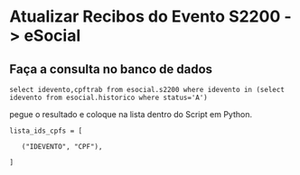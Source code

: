# Atualizar Recibos do Evento S2200 -> eSocial

## Faça a consulta no banco de dados
`select idevento,cpftrab from esocial.s2200 where idevento in (select idevento from esocial.historico where status='A')`

pegue o resultado e coloque na lista dentro do Script em Python.

`lista_ids_cpfs = [`

 `   ("IDEVENTO", "CPF"),`

`]`

